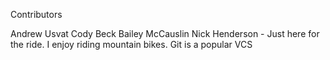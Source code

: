 Contributors


Andrew Usvat
Cody Beck
Bailey McCauslin
Nick Henderson - Just here for the ride. I enjoy riding mountain bikes. Git is a popular VCS
